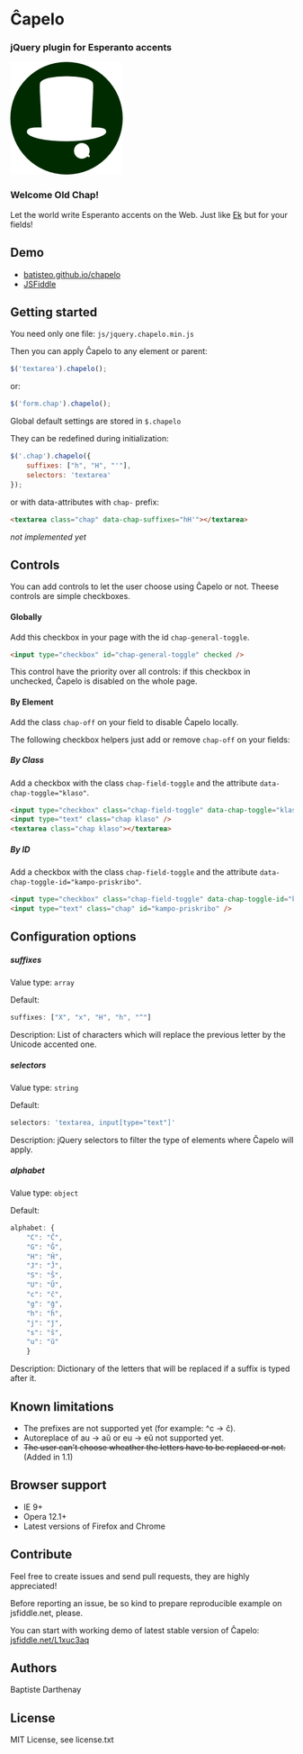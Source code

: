 # Ĉapelo

### jQuery plugin for Esperanto accents

![logo](chapelo.png)

### Welcome Old Chap!

Let the world write Esperanto accents on the Web.
Just like [Ek](http://www.esperanto.mv.ru/Ek/) but for your fields!


## Demo

- [batisteo.github.io/chapelo](https://batisteo.github.io/chapelo/)
- [JSFiddle](http://jsfiddle.net/L1xuc3aq/)

## Getting started
You need only one file: `js/jquery.chapelo.min.js`

Then you can apply Ĉapelo to any element or parent:
```javascript
$('textarea').chapelo();
```

or:
```javascript
$('form.chap').chapelo();
```

Global default settings are stored in `$.chapelo`

They can be redefined during initialization:
```javascript
$('.chap').chapelo({
	suffixes: ["h", "H", "'"],
    selectors: 'textarea'
});
```

or with data-attributes with `chap-` prefix:
```html
<textarea class="chap" data-chap-suffixes="hH'"></textarea>
```
*not implemented yet*


## Controls
You can add controls to let the user choose using Ĉapelo or not. Theese controls are simple checkboxes.

#### Globally
Add this checkbox in your page with the id `chap-general-toggle`.

```html
<input type="checkbox" id="chap-general-toggle" checked />
```

This control have the priority over all controls: if this checkbox in unchecked, Ĉapelo is disabled on the whole page.

#### By Element
Add the class `chap-off` on your field to disable Ĉapelo locally.

The following checkbox helpers just add or remove `chap-off` on your fields:

##### By Class
Add a checkbox with the class `chap-field-toggle` and the attribute `data-chap-toggle="klaso"`.

```html
<input type="checkbox" class="chap-field-toggle" data-chap-toggle="klaso" checked />
<input type="text" class="chap klaso" />
<textarea class="chap klaso"></textarea>
```

##### By ID
Add a checkbox with the class `chap-field-toggle` and the attribute `data-chap-toggle-id="kampo-priskribo"`.

```html
<input type="checkbox" class="chap-field-toggle" data-chap-toggle-id="kampo-priskribo" checked />
<input type="text" class="chap" id="kampo-priskribo" />
```


## Configuration options

##### suffixes
Value type: `array`

Default:
```javascript
suffixes: ["X", "x", "H", "h", "^"]
```

Description: List of characters which will replace the previous letter by the Unicode accented one.

##### selectors
Value type: `string`

Default:
```javascript
selectors: 'textarea, input[type="text"]'
```

Description: jQuery selectors to filter the type of elements where Ĉapelo will apply.

##### alphabet
Value type: `object`

Default:
```javascript
alphabet: {
    "C": "Ĉ",
    "G": "Ĝ",
    "H": "Ĥ",
    "J": "Ĵ",
    "S": "Ŝ",
    "U": "Ŭ",
    "c": "ĉ",
    "g": "ĝ",
    "h": "ĥ",
    "j": "ĵ",
    "s": "ŝ",
    "u": "ŭ"
    }
```

Description: Dictionary of the letters that will be replaced if a suffix is typed after it.


## Known limitations
- The prefixes are not supported yet (for example: ^c -> ĉ).
- Autoreplace of au -> aŭ or eu -> eŭ not supported yet.
- ~~The user can't choose wheather the letters have to be replaced or not.~~ (Added in 1.1)


## Browser support
- IE 9+
- Opera 12.1+
- Latest versions of Firefox and Chrome


## Contribute
Feel free to create issues and send pull requests, they are highly appreciated!

Before reporting an issue, be so kind to prepare reproducible example on jsfiddle.net, please.

You can start with working demo of latest stable version of Ĉapelo: [jsfiddle.net/L1xuc3aq](http://jsfiddle.net/L1xuc3aq/)


## Authors
Baptiste Darthenay

## License
MIT License, see license.txt
